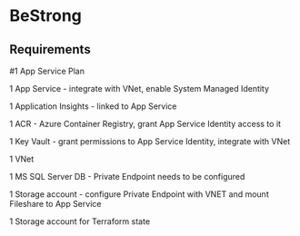 # BeStrong
## Requirements
#1 App Service Plan

1 App Service - integrate with VNet, enable System Managed Identity

1 Application Insights - linked to App Service

1 ACR - Azure Container Registry, grant App Service Identity access to it

1 Key Vault - grant permissions to App Service Identity, integrate with VNet

1 VNet

1 MS SQL Server DB - Private Endpoint needs to be configured

1 Storage account - configure Private Endpoint with VNET and mount Fileshare to App Service

1 Storage account for Terraform state
